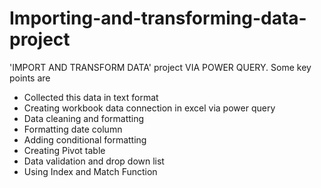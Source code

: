 # Importing-and-transforming-data-project


'IMPORT AND TRANSFORM DATA' project VIA POWER QUERY. Some key points are
- Collected this data in text format
- Creating workbook data connection in excel via power query
- Data cleaning and formatting
- Formatting date column
- Adding conditional formatting
- Creating Pivot table
- Data validation and drop down list
- Using Index and Match Function
